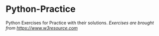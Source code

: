 # Python-Practice
Python Exercises for Practice with their solutions.
*Exercises are brought from https://www.w3resource.com* 

